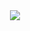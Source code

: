<div align="center">
  <img src="https://readme-typing-svg.herokuapp.com?font=JetBrains+Mono&size=20&duration=3000&pause=1000&color=FF0000&center=true&vCenter=true&multiline=true&width=600&height=80&lines=Web+developer;always+learning%2C+always+building." />
</div>
